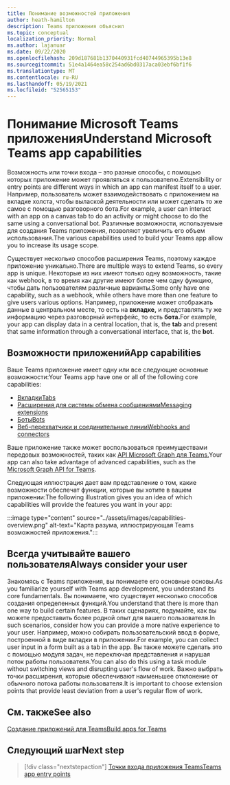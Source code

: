 ```yaml
---
title: Понимание возможностей приложения
author: heath-hamilton
description: Teams приложения объяснил
ms.topic: conceptual
localization_priority: Normal
ms.author: lajanuar
ms.date: 09/22/2020
ms.openlocfilehash: 209d187681b1370440931fcd40744965395b13e8
ms.sourcegitcommit: 51e4a1464ea58c254ad6bd0317aca03ebf6bf1f6
ms.translationtype: MT
ms.contentlocale: ru-RU
ms.lasthandoff: 05/19/2021
ms.locfileid: "52565153"
---
```

# <a name="understand-microsoft-teams-app-capabilities"></a><span data-ttu-id="2caaf-103">Понимание Microsoft Teams приложения</span><span class="sxs-lookup"><span data-stu-id="2caaf-103">Understand Microsoft Teams app capabilities</span></span>

<span data-ttu-id="2caaf-104">Возможность или точки входа – это разные способы, с помощью которых приложение может проявляться к пользователю.</span><span class="sxs-lookup"><span data-stu-id="2caaf-104">Extensibility or entry points are different ways in which an app can manifest itself to a user.</span></span> <span data-ttu-id="2caaf-105">Например, пользователь может взаимодействовать с приложением на вкладке холста, чтобы вылаской деятельности или может сделать то же самое с помощью разговорного бота.</span><span class="sxs-lookup"><span data-stu-id="2caaf-105">For example, a user can interact with an app on a canvas tab to do an activity or might choose to do the same using a conversational bot.</span></span> <span data-ttu-id="2caaf-106">Различные возможности, используемые для создания Teams приложения, позволяют увеличить его объем использования.</span><span class="sxs-lookup"><span data-stu-id="2caaf-106">The various capabilities used to build your Teams app allow you to increase its usage scope.</span></span>

<span data-ttu-id="2caaf-107">Существует несколько способов расширения Teams, поэтому каждое приложение уникально.</span><span class="sxs-lookup"><span data-stu-id="2caaf-107">There are multiple ways to extend Teams, so every app is unique.</span></span> <span data-ttu-id="2caaf-108">Некоторые из них имеют только одну возможность, такие как webhook, в то время как другие имеют более чем одну функцию, чтобы дать пользователям различные варианты.</span><span class="sxs-lookup"><span data-stu-id="2caaf-108">Some only have one capability, such as a webhook, while others have more than one feature to give users various options.</span></span> <span data-ttu-id="2caaf-109">Например, приложение может отображать данные в центральном месте, то есть на **вкладке,** и представлять ту же информацию через разговорный интерфейс, то есть **бота.**</span><span class="sxs-lookup"><span data-stu-id="2caaf-109">For example, your app can display data in a central location, that is, the **tab** and present that same information through a conversational interface, that is, the **bot**.</span></span>

## <a name="app-capabilities"></a><span data-ttu-id="2caaf-110">Возможности приложений</span><span class="sxs-lookup"><span data-stu-id="2caaf-110">App capabilities</span></span>

<span data-ttu-id="2caaf-111">Ваше Teams приложение имеет одну или все следующие основные возможности:</span><span class="sxs-lookup"><span data-stu-id="2caaf-111">Your Teams app have one or all of the following core capabilities:</span></span>

* [<span data-ttu-id="2caaf-112">Вкладки</span><span class="sxs-lookup"><span data-stu-id="2caaf-112">Tabs</span></span>](../tabs/what-are-tabs.md)
* [<span data-ttu-id="2caaf-113">Расширения для системы обмена сообщениями</span><span class="sxs-lookup"><span data-stu-id="2caaf-113">Messaging extensions</span></span>](../messaging-extensions/what-are-messaging-extensions.md)
* [<span data-ttu-id="2caaf-114">Боты</span><span class="sxs-lookup"><span data-stu-id="2caaf-114">Bots</span></span>](../bots/what-are-bots.md)
* [<span data-ttu-id="2caaf-115">Веб-перехватчики и соединительные линии</span><span class="sxs-lookup"><span data-stu-id="2caaf-115">Webhooks and connectors</span></span>](../webhooks-and-connectors/what-are-webhooks-and-connectors.md)

<span data-ttu-id="2caaf-116">Ваше приложение также может воспользоваться преимуществами передовых возможностей, таких как [API Microsoft Graph для Teams.](/graph/teams-concept-overview)</span><span class="sxs-lookup"><span data-stu-id="2caaf-116">Your app can also take advantage of advanced capabilities, such as the [Microsoft Graph API for Teams](/graph/teams-concept-overview).</span></span>

<span data-ttu-id="2caaf-117">Следующая иллюстрация дает вам представление о том, какие возможности обеспечат функции, которые вы хотите в вашем приложении:</span><span class="sxs-lookup"><span data-stu-id="2caaf-117">The following illustration gives you an idea of which capabilities will provide the features you want in your app:</span></span>

:::image type="content" source="../assets/images/capabilities-overview.png" alt-text="Карта разума, иллюстрирующая Teams возможностей приложения.":::

## <a name="always-consider-your-user"></a><span data-ttu-id="2caaf-119">Всегда учитывайте вашего пользователя</span><span class="sxs-lookup"><span data-stu-id="2caaf-119">Always consider your user</span></span>

<span data-ttu-id="2caaf-120">Знакомясь с Teams приложения, вы понимаете его основные основы.</span><span class="sxs-lookup"><span data-stu-id="2caaf-120">As you familiarize yourself with Teams app development, you understand its core fundamentals.</span></span> <span data-ttu-id="2caaf-121">Вы понимаете, что существует несколько способов создания определенных функций.</span><span class="sxs-lookup"><span data-stu-id="2caaf-121">You understand that there is more than one way to build certain features.</span></span> <span data-ttu-id="2caaf-122">В таких сценариях, подумайте, как вы можете предоставить более родной опыт для вашего пользователя.</span><span class="sxs-lookup"><span data-stu-id="2caaf-122">In such scenarios, consider how you can provide a more native experience to your user.</span></span>
<span data-ttu-id="2caaf-123">Например, можно собирать пользовательский ввод в форме, построенной в виде вкладки в приложении.</span><span class="sxs-lookup"><span data-stu-id="2caaf-123">For example, you can collect user input in a form built as a tab in the app.</span></span> <span data-ttu-id="2caaf-124">Вы также можете сделать это с помощью модуля задач, не переключая представления и нарушая поток работы пользователя.</span><span class="sxs-lookup"><span data-stu-id="2caaf-124">You can also do this using a task module without switching views and disrupting user's flow of work.</span></span> <span data-ttu-id="2caaf-125">Важно выбрать точки расширения, которые обеспечивают наименьшее отклонение от обычного потока работы пользователя.</span><span class="sxs-lookup"><span data-stu-id="2caaf-125">It is important to choose extension points that provide least deviation from a user's regular flow of work.</span></span>

## <a name="see-also"></a><span data-ttu-id="2caaf-126">См. также</span><span class="sxs-lookup"><span data-stu-id="2caaf-126">See also</span></span>

[<span data-ttu-id="2caaf-127">Создание приложений для Teams</span><span class="sxs-lookup"><span data-stu-id="2caaf-127">Build apps for Teams</span></span>](../overview.md)

## <a name="next-step"></a><span data-ttu-id="2caaf-128">Следующий шаг</span><span class="sxs-lookup"><span data-stu-id="2caaf-128">Next step</span></span>

> [!div class="nextstepaction"]
> [<span data-ttu-id="2caaf-129">Точки входа приложения Teams</span><span class="sxs-lookup"><span data-stu-id="2caaf-129">Teams app entry points</span></span>](../concepts/extensibility-points.md)
